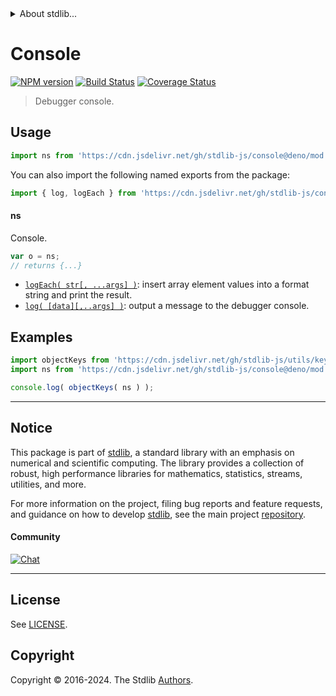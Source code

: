 <!--

@license Apache-2.0

Copyright (c) 2022 The Stdlib Authors.

Licensed under the Apache License, Version 2.0 (the "License");
you may not use this file except in compliance with the License.
You may obtain a copy of the License at

   http://www.apache.org/licenses/LICENSE-2.0

Unless required by applicable law or agreed to in writing, software
distributed under the License is distributed on an "AS IS" BASIS,
WITHOUT WARRANTIES OR CONDITIONS OF ANY KIND, either express or implied.
See the License for the specific language governing permissions and
limitations under the License.

-->


<details>
  <summary>
    About stdlib...
  </summary>
  <p>We believe in a future in which the web is a preferred environment for numerical computation. To help realize this future, we've built stdlib. stdlib is a standard library, with an emphasis on numerical and scientific computation, written in JavaScript (and C) for execution in browsers and in Node.js.</p>
  <p>The library is fully decomposable, being architected in such a way that you can swap out and mix and match APIs and functionality to cater to your exact preferences and use cases.</p>
  <p>When you use stdlib, you can be absolutely certain that you are using the most thorough, rigorous, well-written, studied, documented, tested, measured, and high-quality code out there.</p>
  <p>To join us in bringing numerical computing to the web, get started by checking us out on <a href="https://github.com/stdlib-js/stdlib">GitHub</a>, and please consider <a href="https://opencollective.com/stdlib">financially supporting stdlib</a>. We greatly appreciate your continued support!</p>
</details>

# Console

[![NPM version][npm-image]][npm-url] [![Build Status][test-image]][test-url] [![Coverage Status][coverage-image]][coverage-url] <!-- [![dependencies][dependencies-image]][dependencies-url] -->

> Debugger console.



<section class="usage">

## Usage

```javascript
import ns from 'https://cdn.jsdelivr.net/gh/stdlib-js/console@deno/mod.js';
```

You can also import the following named exports from the package:

```javascript
import { log, logEach } from 'https://cdn.jsdelivr.net/gh/stdlib-js/console@deno/mod.js';
```

#### ns

Console.

```javascript
var o = ns;
// returns {...}
```

<!-- <toc pattern="*"> -->

<div class="namespace-toc">

-   <span class="signature">[`logEach( str[, ...args] )`][@stdlib/console/log-each]</span><span class="delimiter">: </span><span class="description">insert array element values into a format string and print the result.</span>
-   <span class="signature">[`log( [data][,..args] )`][@stdlib/console/log]</span><span class="delimiter">: </span><span class="description">output a message to the debugger console.</span>

</div>

<!-- </toc> -->

</section>

<!-- /.usage -->

<section class="examples">

## Examples

<!-- TODO: better examples -->

<!-- eslint no-undef: "error" -->

```javascript
import objectKeys from 'https://cdn.jsdelivr.net/gh/stdlib-js/utils/keys@deno/mod.js';
import ns from 'https://cdn.jsdelivr.net/gh/stdlib-js/console@deno/mod.js';

console.log( objectKeys( ns ) );
```

</section>

<!-- /.examples -->

<!-- Section for related `stdlib` packages. Do not manually edit this section, as it is automatically populated. -->

<section class="related">

</section>

<!-- /.related -->

<!-- Section for all links. Make sure to keep an empty line after the `section` element and another before the `/section` close. -->


<section class="main-repo" >

* * *

## Notice

This package is part of [stdlib][stdlib], a standard library with an emphasis on numerical and scientific computing. The library provides a collection of robust, high performance libraries for mathematics, statistics, streams, utilities, and more.

For more information on the project, filing bug reports and feature requests, and guidance on how to develop [stdlib][stdlib], see the main project [repository][stdlib].

#### Community

[![Chat][chat-image]][chat-url]

---

## License

See [LICENSE][stdlib-license].


## Copyright

Copyright &copy; 2016-2024. The Stdlib [Authors][stdlib-authors].

</section>

<!-- /.stdlib -->

<!-- Section for all links. Make sure to keep an empty line after the `section` element and another before the `/section` close. -->

<section class="links">

[npm-image]: http://img.shields.io/npm/v/@stdlib/console.svg
[npm-url]: https://npmjs.org/package/@stdlib/console

[test-image]: https://github.com/stdlib-js/console/actions/workflows/test.yml/badge.svg?branch=v0.2.1
[test-url]: https://github.com/stdlib-js/console/actions/workflows/test.yml?query=branch:v0.2.1

[coverage-image]: https://img.shields.io/codecov/c/github/stdlib-js/console/main.svg
[coverage-url]: https://codecov.io/github/stdlib-js/console?branch=main

<!--

[dependencies-image]: https://img.shields.io/david/stdlib-js/console.svg
[dependencies-url]: https://david-dm.org/stdlib-js/console/main

-->

[chat-image]: https://img.shields.io/gitter/room/stdlib-js/stdlib.svg
[chat-url]: https://app.gitter.im/#/room/#stdlib-js_stdlib:gitter.im

[stdlib]: https://github.com/stdlib-js/stdlib

[stdlib-authors]: https://github.com/stdlib-js/stdlib/graphs/contributors

[umd]: https://github.com/umdjs/umd
[es-module]: https://developer.mozilla.org/en-US/docs/Web/JavaScript/Guide/Modules

[deno-url]: https://github.com/stdlib-js/console/tree/deno
[deno-readme]: https://github.com/stdlib-js/console/blob/deno/README.md
[umd-url]: https://github.com/stdlib-js/console/tree/umd
[umd-readme]: https://github.com/stdlib-js/console/blob/umd/README.md
[esm-url]: https://github.com/stdlib-js/console/tree/esm
[esm-readme]: https://github.com/stdlib-js/console/blob/esm/README.md
[branches-url]: https://github.com/stdlib-js/console/blob/main/branches.md

[stdlib-license]: https://raw.githubusercontent.com/stdlib-js/console/main/LICENSE

<!-- <toc-links> -->

[@stdlib/console/log-each]: https://github.com/stdlib-js/console/tree/main/log-each

[@stdlib/console/log]: https://github.com/stdlib-js/console/tree/main/log

<!-- </toc-links> -->

</section>

<!-- /.links -->
